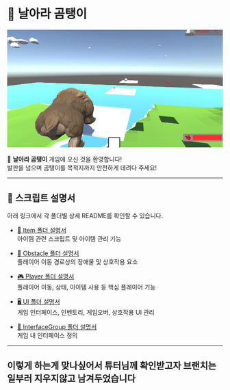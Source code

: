 # 🐻 날아라 곰탱이

![날아라 곰탱이 게임 이미지](image.png)

🎉 **날아라 곰탱이** 게임에 오신 것을 환영합니다!  
발판을 넘으며 곰탱이를 목적지까지 안전하게 데려다 주세요!


---

## 📁 스크립트 설명서

아래 링크에서 각 폴더별 상세 README를 확인할 수 있습니다.

- [🎒 Item 폴더 설명서](https://github.com/Neronem/Easy3D/blob/develop/Easy3D/Assets/Scripts/Item/README.md)  
  아이템 관련 스크립트 및 아이템 관리 기능

- [🧱 Obstacle 폴더 설명서](https://github.com/Neronem/Easy3D/blob/develop/Easy3D/Assets/Scripts/Obstacle/README.md)  
  플레이어 이동 경로상의 장애물 및 상호작용 요소

- [🎮 Player 폴더 설명서](https://github.com/Neronem/Easy3D/blob/develop/Easy3D/Assets/Scripts/Player/README.md)  
  플레이어 이동, 상태, 아이템 사용 등 핵심 플레이어 기능

- [🖥️ UI 폴더 설명서](https://github.com/Neronem/Easy3D/blob/develop/Easy3D/Assets/Scripts/UI/README.md)  
  게임 인터페이스, 인벤토리, 게임오버, 상호작용 UI 관리

- [🔗 InterfaceGroup 폴더 설명서](https://github.com/Neronem/Easy3D/blob/develop/Easy3D/Assets/Scripts/InterfaceGroup/README.md)  
  게임 내 인터페이스 정의

---

## 이렇게 하는게 맞나싶어서 튜터님께 확인받고자 브랜치는 일부러 지우지않고 남겨두었습니다 